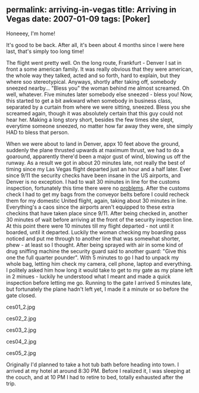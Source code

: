 permalink: arriving-in-vegas
title: Arriving in Vegas
date: 2007-01-09
tags: [Poker]
---
Honeeey, I'm home!

It's good to be back. After all, it's been about 4 months since I were here last, that's simply too long time!

<!-- more -->

The flight went pretty well. On the long route, Frankfurt - Denver I sat in front a some american family. It was really obvious that they were american, the whole way they talked, acted and so forth, hard to explain, but they where soo stereotypical. Anyways, shortly after taking off, somebody sneezed nearby... "Bless you" the woman behind me almost screamed. Oh well, whatever. Five minutes later somebody else sneezed - bless you! Now, this started to get a bit awkward when somebody in business class, separated by a curtain from where we were sitting, sneezed. Bless you she screamed again, though it was absolutely certain that this guy could not hear her. Making a long story short, besides the few times she slept, everytime someone sneezed, no matter how far away they were, she simply HAD to bless that person.

When we were about to land in Denver, appx 10 feet above the ground, suddenly the plane thrusted upwards at maximum thrust, we had to do a goaround, apparently there'd been a major gust of wind, blowing us off the runway. As a result we got in about 20 minutes late, not really the best of timing since my Las Vegas flight departed just an hour and a half later. Ever since 9/11 the security checks have been insane in the US airports, and Denver is no exception. I had to wait 30 minutes in line for the customs inspection, fortunately this time there were no [problems](http://www.improve.dk/blog/2006/07/26/arrivalatvegas). After the customs check I had to get my bags from the conveyor belts before I could recheck them for my domestic United flight, again, taking about 30 minutes in line. Everything's a caos since the airports aren't equipped to these extra checkins that have taken place since 9/11. After being checked in, another 30 minutes of wait before arriving at the front of the security inspection line. At this point there were 10 minutes till my flight departed - not until it boarded, until it departed. Luckily the woman checking my boarding pass noticed and put me through to another line that was somewhat shorter, phew - at least so I thought. After being sprayed with air in some kind of drug sniffing machine the security guard said to another guard: "Give this one the full quarter pounder". With 5 minutes to go I had to unpack my whole bag, letting him check my camera, cell phone, laptop and everything. I politely asked him how long it would take to get to my gate as my plane left in 2 minues - luckily he understood what I meant and made a quick inspection before letting me go. Running to the gate I arrived 5 minutes late, but fortunately the plane hadn't left yet, I made it a minute or so before the gate closed.

ces01_2.jpg

ces02_2.jpg

ces03_2.jpg

ces04_2.jpg

ces05_2.jpg

Originally I'd planned to take a hot tub bath before heading into town. I arrived at my hotel at around 8:30 PM. Before I realized it, I was sleeping at the couch, and at 10 PM I had to retire to bed, totally exhausted after the trip.

